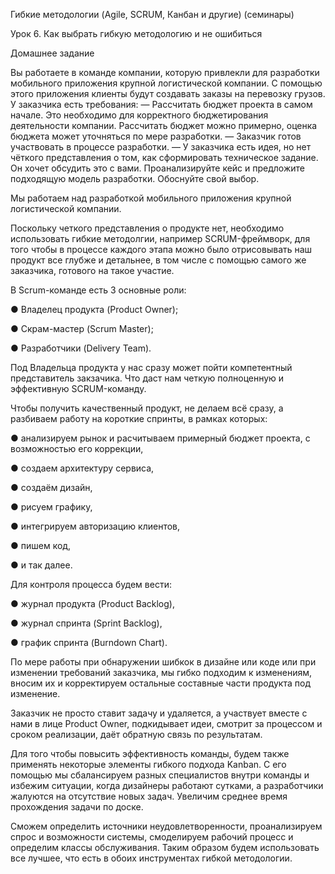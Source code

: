 Гибкие методологии (Agile, SCRUM, Канбан и другие) (семинары)

Урок 6. Как выбрать гибкую методологию и не ошибиться

Домашнее задание

Вы работаете в команде компании, которую привлекли для разработки мобильного приложения крупной логистической компании. С помощью этого приложения клиенты будут создавать заказы на перевозку грузов.
У заказчика есть требования:
— Рассчитать бюджет проекта в самом начале. Это необходимо для корректного бюджетирования деятельности компании. Рассчитать бюджет можно примерно, оценка бюджета может уточняться по мере разработки.
— Заказчик готов участвовать в процессе разработки.
— У заказчика есть идея, но нет чёткого представления о том, как сформировать техническое задание. Он хочет обсудить это с вами.
Проанализируйте кейс и предложите подходящую модель разработки. Обоснуйте свой выбор.




Мы работаем над разработкой мобильного приложения крупной логистической компании.

Поскольку четкого представления о продукте нет, необходимо использовать гибкие методолгии, например SCRUM-фреймворк, для того чтобы в процессе каждого этапа можно было отрисовывать наш продукт все глубже и детальнее, в том числе с помощью самого же заказчика, готового на такое участие. 

В Scrum-команде есть 3 основные роли:

● Владелец продукта (Product Owner);

● Скрам-мастер (Scrum Master);

● Разработчики (Delivery Team).


Под Владельца продукта у нас сразу может пойти компетентный представитель закзачика. Что даст нам четкую полноценную и эффективную SCRUM-команду.

Чтобы получить качественный продукт, не делаем всё сразу, а разбиваем работу на короткие спринты, в рамках которых:

● анализируем рынок и расчитываем примерный бюджет проекта, с возможностью его коррекции,

● создаем архитектуру сервиса,

● создаём дизайн,

● рисуем графику,

● интегрируем авторизацию клиентов,

● пишем код,

● и так далее.


Для контроля процесса будем вести:

● журнал продукта (Product Backlog),

● журнал спринта (Sprint Backlog),

● график спринта (Burndown Chart).


По мере работы при обнаружении шибкок в дизайне или коде или  при изменении требований заказчика, мы гибко подходим к изменениям, вносим их и корректируем остальные составные части продукта под изменение.

Заказчик не просто ставит задачу и удаляется, а участвует вместе с нами в лице Product Owner, подкидывает идеи, смотрит за процессом и сроком реализации, даёт обратную связь по результатам.

Для того чтобы повысить эффективность команды, будем также применять некоторые элементы гибкого подхода Kanban. С его помощью мы сбалансируем разных специалистов внутри команды и избежим ситуации, когда дизайнеры работают сутками, а разработчики жалуются на отсутствие новых задач. Увеличим среднее время прохождения задачи по доске.

Сможем определить источники неудовлетворенности, проанализируем спрос и возможности системы, смоделируем рабочий процесс и определим классы обслуживания. Таким образом будем использовать все лучшее, что есть в обоих инструментах гибкой методологии.







 
